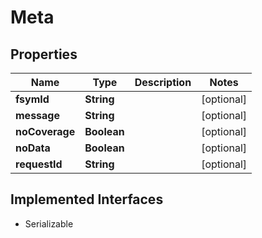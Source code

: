 

# Meta


## Properties

Name | Type | Description | Notes
------------ | ------------- | ------------- | -------------
**fsymId** | **String** |  |  [optional]
**message** | **String** |  |  [optional]
**noCoverage** | **Boolean** |  |  [optional]
**noData** | **Boolean** |  |  [optional]
**requestId** | **String** |  |  [optional]


## Implemented Interfaces

* Serializable


